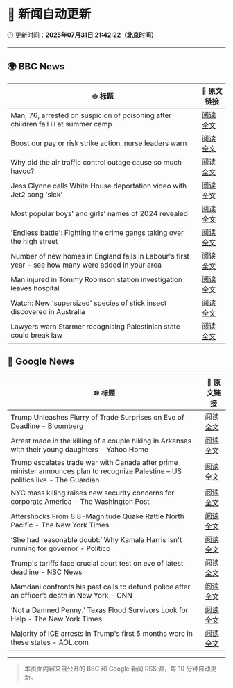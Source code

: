 # 🧠 新闻自动更新

🕒 更新时间：**2025年07月31日 21:42:22（北京时间）**

---

## 🌍 BBC News

| 🌐 标题 | 🔗 原文链接 |
|--------|-------------|
| Man, 76, arrested on suspicion of poisoning after children fall ill at summer camp | [阅读全文](https://www.bbc.com/news/articles/cq58lgnvvypo?at_medium=RSS&at_campaign=rss) |
| Boost our pay or risk strike action, nurse leaders warn | [阅读全文](https://www.bbc.com/news/articles/c36je08d111o?at_medium=RSS&at_campaign=rss) |
| Why did the air traffic control outage cause so much havoc? | [阅读全文](https://www.bbc.com/news/articles/clyv75g60ejo?at_medium=RSS&at_campaign=rss) |
| Jess Glynne calls White House deportation video with Jet2 song 'sick' | [阅读全文](https://www.bbc.com/news/articles/clyjggjplyqo?at_medium=RSS&at_campaign=rss) |
| Most popular boys' and girls' names of 2024 revealed | [阅读全文](https://www.bbc.com/news/articles/ckgyznp615zo?at_medium=RSS&at_campaign=rss) |
| 'Endless battle': Fighting the crime gangs taking over the high street | [阅读全文](https://www.bbc.com/news/articles/ckgevynly99o?at_medium=RSS&at_campaign=rss) |
| Number of new homes in England falls in Labour's first year - see how many were added in your area | [阅读全文](https://www.bbc.com/news/articles/cr5rmz0vreno?at_medium=RSS&at_campaign=rss) |
| Man injured in Tommy Robinson station investigation leaves hospital | [阅读全文](https://www.bbc.com/news/articles/cq682ggrd63o?at_medium=RSS&at_campaign=rss) |
| Watch: New 'supersized' species of stick insect discovered in Australia | [阅读全文](https://www.bbc.com/news/videos/cy98ql1v8wdo?at_medium=RSS&at_campaign=rss) |
| Lawyers warn Starmer recognising Palestinian state could break law | [阅读全文](https://www.bbc.com/news/articles/c78z69x61e6o?at_medium=RSS&at_campaign=rss) |

## 📰 Google News

| 🌐 标题 | 🔗 原文链接 |
|--------|-------------|
| Trump Unleashes Flurry of Trade Surprises on Eve of Deadline - Bloomberg | [阅读全文](https://news.google.com/rss/articles/CBMiwAFBVV95cUxNT3prdTd0cEFxTXA0VU5GTjNTNmJ1TVNzdDF0X2w1RmpmUjQxUGhxbmNzYVdPUzZ1TWRYMGxvUVVnTHRXOC1mdlJ1NDgyOXdYOHdBdmNZaG4xbUVSMHFJTlEtbi1jdVI0VzNMR0VZbTd0VzhXbFl3eEdVcmdqUXJJaUxzcS1ocUhwV29nbFhSQVRneU9FTHQ4d0JCM2g0T3JqMy1MMTQ3cjRvZ3lNcUprN05sRlNHaFFjMGwwNXhwVE8?oc=5) |
| Arrest made in the killing of a couple hiking in Arkansas with their young daughters - Yahoo Home | [阅读全文](https://news.google.com/rss/articles/CBMijAFBVV95cUxQcXd5a2w3dVdYaUpMbUJHZTI5SjdoSnpYcVNhN24zZzVJUFc4UHMxdlI4M1dIMWRyZFpNVGFtWjdHZ1BDUXY3dDdQU3h4OEhhbEdFSG5ENzhoRGtpQlpJckNrVmc0eV9ZdnNidE92Y2JsZnZNNTRiMm1WX2Nyem5KLUtKbUNJMFpscEp4Tw?oc=5) |
| Trump escalates trade war with Canada after prime minister announces plan to recognize Palestine – US politics live - The Guardian | [阅读全文](https://news.google.com/rss/articles/CBMixAFBVV95cUxNZ3BUNnVWTUxHWTR6SXZBQ1ZjbWZINW5ZME91RG11dFY3VDdqOXYxVFdjZVh1Rk9kc2k2d3I0Y3lEdmh1SDk0My1pZ0xqV0lCMV9GbEhYYVB5dDIyVnlXUWlBd003dEt0RTBFRG9QbjNaM2R1UV90U2t3bzNBMVhCbENIQjlRblBRRVNCOFE5QnJzMDVfWDZUajlibmd5NEdBNXJiZTEyZlVQeDJiM0pZclk5MXZwb1V2VHQ5ZUw2bXJZUEU1?oc=5) |
| NYC mass killing raises new security concerns for corporate America - The Washington Post | [阅读全文](https://news.google.com/rss/articles/CBMingFBVV95cUxNbXp2cFA5M0hfaWtjcUx1cXVGSGxvQWtSQ1lBUDI4YS1RWFBsaTdGeUZCQmhFQmxZcXJmOE94R0lYY1lYYm80aFhpMFZkUEZoaGxIWjNPNjRlNEQ3Nmo4XzcwS2ZQVkVKd085eUVXV1RvT3N0N1h2OUhPTDlXYTBNX2puT3ZBOEo3X2RkRkxIb3czTl9rZE1TYnZ0RVVYQQ?oc=5) |
| Aftershocks From 8.8-Magnitude Quake Rattle North Pacific - The New York Times | [阅读全文](https://news.google.com/rss/articles/CBMihwFBVV95cUxPSHcybXo2bTlnNjZwNHgxZ0RSemh0azRPbzZsa1lGejc0WEwzbndBN2lQWVpqbmZ0UWx5QXowQ3M0N043YklkZGViUFZPMFVLMF80STBTYVRWN2U4QW0tSm9ia1ZtWXowR0FjR3ExR3ZtS1Q0NnJtcm01bk1tWG1iMFlpNURlM0E?oc=5) |
| ‘She had reasonable doubt:’ Why Kamala Harris isn't running for governor - Politico | [阅读全文](https://news.google.com/rss/articles/CBMimAFBVV95cUxQU0xraUJCT0FXcFZmOXQwb3pCbXlMeHJYLXUtcGgzMHhYb29fZnlPMjRBVDFQTkQxbGFjd0ZQel8yb1Q0VEY2RU1yVU1vaXpnM21DQzdDQ3N3aWZPYl84VkpJZ1dMa3QwUGt1S3NoWTBpd2VtVWtqWU1XRmxodDVadG1ST08tTDRlRUlEZW5reDFHdVpvYXZFTg?oc=5) |
| Trump's tariffs face crucial court test on eve of latest deadline - NBC News | [阅读全文](https://news.google.com/rss/articles/CBMirAFBVV95cUxOX1J2ZTJZeEE4bG5lSmJybnBDdFU0RHJiUF85SElyclA0ZTlFdmdVQ3dxRGxIQjVjNXYxY2NpSUhYQ0hBc1Q2bWtUaklua3l3Ulg2V1o3ZldBSC05MDh0dXJtOUw4c0Z5cm9JR3kyNHd3dUNfcjROU2puc0JQcEdOVkZPbXBpZE5rRjJEZjBIWjlCdmdDUE5yaVctQ2U4eXEwMS1ZcHREMl9QcnZK0gFWQVVfeXFMUHlPSXZidGEyNFZmWUJ5YWxSOUU2WEhxUlBzTzEwMG9BY1NVYVQ1ajRlbndDY0ZTMmU1cXI5SDQ0MGFfbDA1WkEwb1N2c1R2Sy1KSjhUR2c?oc=5) |
| Mamdani confronts his past calls to defund police after an officer’s death in New York - CNN | [阅读全文](https://news.google.com/rss/articles/CBMiekFVX3lxTFBNcU56TTE2N0ROOGUxYkYtQncxWGdSQ1pRSTRGa3NDaGE4a3IwbHRwTHI0cTZHdEg5MVpmWG5VR1ZJaVAxVUY4aW1OWm44cE5tOEJNbHdtTG9GbjN6cy1GbzBDcF9MU1JTSnBQU0FIWWdJN2JsT3VQVGtR0gF_QVVfeXFMTmNFSHJZZGg4R0hnMXN6QXZocXZhR0NyVDFtUEtzZ2VhRExvdFlBMzNhRXJpZFlzR0VGSktTUngyaVJZTnE3MUs4WXQ4SmxNd1l0dmx1UkU2dVZmSTNKQy16SXJqa1J5QmprUWdMVTJQOHJCVDdKRGlYRzFVTXBMSQ?oc=5) |
| ‘Not a Damned Penny.’ Texas Flood Survivors Look for Help - The New York Times | [阅读全文](https://news.google.com/rss/articles/CBMickFVX3lxTE5Ca0hTd0htbGRsRVk2eGMySGs5ZGdyYUlNeG0wX2tDVDlpUVlid2czeTB2b3FRamREcWctNDJJRUFDMWd1cHdoMVl1RGJpWXhuRnQ2WFNWTzVjekdaT25Calc5MjVjVUZnaTFLOWhCZGl1QQ?oc=5) |
| Majority of ICE arrests in Trump's first 5 months were in these states - AOL.com | [阅读全文](https://news.google.com/rss/articles/CBMid0FVX3lxTE9iQS00Z3ozSWVlaElMY1J1YzhVZUtFVVN1N05GUnUyU05FaHhXM19WMXNyRXkzY0s2OW5XREo1eE9PUnBXMjEyNnZYMF84RXpWY0VHOHlUTHoyWW5vX29jVFlEV3Jrd0hjaXNDTXBqSzJMOGkzbWNv?oc=5) |

---
> 本页面内容来自公开的 BBC 和 Google 新闻 RSS 源，每 10 分钟自动更新。